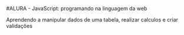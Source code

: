 #ALURA - JavaScript: programando na linguagem da web

Aprendendo a manipular dados de uma tabela, realizar calculos e criar validações
